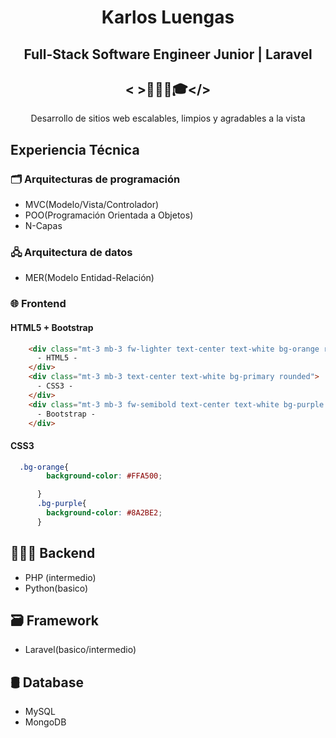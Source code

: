 <div align="center">
  
# Karlos Luengas

##  Full-Stack Software Engineer Junior | Laravel
## < >👨🏻‍💻🎓</>

Desarrollo de sitios web escalables, limpios y agradables a la vista 

</div>

## Experiencia Técnica

### 🗂️ Arquitecturas de programación

- MVC(Modelo/Vista/Controlador)
-  POO(Programación Orientada a Objetos)
-  N-Capas
  
### 🖧 Arquitectura de datos
- MER(Modelo Entidad-Relación)

### 🌐 Frontend
#### HTML5 + Bootstrap
```html
    <div class="mt-3 mb-3 fw-lighter text-center text-white bg-orange rounded">
      - HTML5 -
    </div>
    <div class="mt-3 mb-3 text-center text-white bg-primary rounded">
      - CSS3 -
    </div>
    <div class="mt-3 mb-3 fw-semibold text-center text-white bg-purple rounded">
      - Bootstrap -
    </div>     
```
#### CSS3
```css
  .bg-orange{
        background-color: #FFA500;

      }
      .bg-purple{
        background-color: #8A2BE2;
      }
```

## 👨🏻‍💻 Backend
 - PHP (intermedio)
 - Python(basico)

## 🗃️ Framework
  - Laravel(basico/intermedio)

## 🛢️ Database
  - MySQL
  - MongoDB





	



